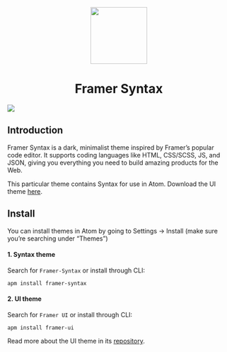 
<p align="center">
  <img src="https://946663360620-us-east-1-static-files.s3.amazonaws.com/syntax/logo.png" width="128" height="128"/>
</p>
<h1 align="center">Framer Syntax</h1>

<img src="https://946663360620-us-east-1-static-files.s3.amazonaws.com/syntax/atom.png" />

## Introduction

Framer Syntax is a dark, minimalist theme inspired by Framer’s popular code editor. It supports coding languages like HTML, CSS/SCSS, JS, and JSON, giving you everything you need to build amazing products for the Web.

This particular theme contains Syntax for use in Atom. Download the UI theme <a href="https://github.com/framer/syntax-atom-ui/">here</a>.

## Install

You can install themes in Atom by going to Settings → Install (make sure you’re searching under “Themes”)

#### 1. Syntax theme
Search for `Framer-Syntax` or install through CLI:

```
apm install framer-syntax
```

#### 2. UI theme
Search for `Framer UI` or install through CLI:

```
apm install framer-ui
```

Read more about the UI theme in its [repository](https://github.com/framer/syntax-atom-ui).
